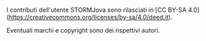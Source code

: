 I contributi dell'utente STORMJova sono rilasciati in [CC BY-SA 4.0] (https://creativecommons.org/licenses/by-sa/4.0/deed.it).

Eventuali marchi e copyright sono dei rispettivi autori.

